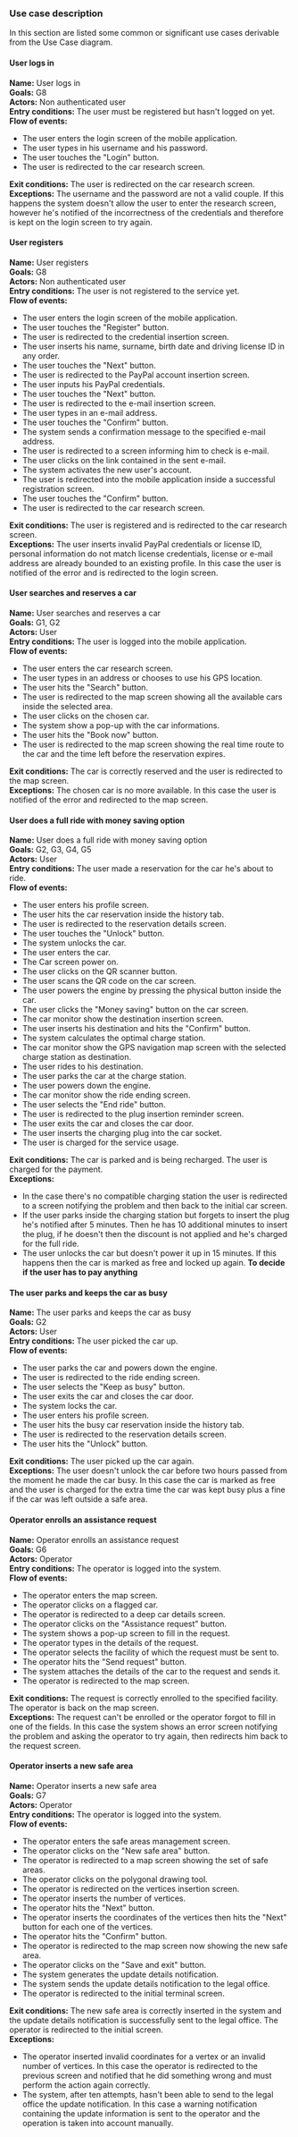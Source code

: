 ### Use case description

In this section are listed some common or significant use cases derivable from the Use Case diagram.

#### User logs in

**Name:** User logs in  
**Goals:** G8  
**Actors:** Non authenticated user  
**Entry conditions:** The user must be registered but hasn't logged on yet.  
**Flow of events:**
- The user enters the login screen of the mobile application.
- The user types in his username and his password.
- The user touches the "Login" button.
- The user is redirected to the car research screen.

**Exit conditions:** The user is redirected on the car research screen.
**Exceptions:** The username and the password are not a valid couple. If this happens the system doesn't allow the user to enter the research screen, however he's notified of the incorrectness of the credentials and therefore is kept on the login screen to try again.

####  User registers

**Name:** User registers  
**Goals:** G8  
**Actors:** Non authenticated user  
**Entry conditions:** The user is not registered to the service yet.  
**Flow of events:**  
- The user enters the login screen of the mobile application.
- The user touches the "Register" button.
- The user is redirected to the credential insertion screen.
- The user inserts his name, surname, birth date and driving license ID in any order.
- The user touches the "Next" button.
- The user is redirected to the PayPal account insertion screen.
- The user inputs his PayPal credentials.
- The user touches the "Next" button.
- The user is redirected to the e-mail insertion screen.
- The user types in an e-mail address.
- The user touches the "Confirm" button.
- The system sends a confirmation message to the specified e-mail address.
- The user is redirected to a screen informing him to check is e-mail.
- The user clicks on the link contained in the sent e-mail.
- The system activates the new user's account.
- The user is redirected into the mobile application inside a successful registration screen.
- The user touches the "Confirm" button.
- The user is redirected to the car research screen.

**Exit conditions:** The user is registered and is redirected to the car research screen.  
**Exceptions:** The user inserts invalid PayPal credentials or license ID, personal information do not match license credentials, license or e-mail address are already bounded to an existing profile. In this case the user is notified of the error and is redirected to the login screen.

#### User searches and reserves a car

**Name:** User searches and reserves a car  
**Goals:** G1, G2  
**Actors:** User  
**Entry conditions:** The user is logged into the mobile application.  
**Flow of events:**  
- The user enters the car research screen.
- The user types in an address or chooses to use his GPS location.
- The user hits the "Search" button.
- The user is redirected to the map screen showing all the available cars inside the selected area.
- The user clicks on the chosen car.
- The system show a pop-up with the car informations.
- The user hits the "Book now" button.
- The user is redirected to the map screen showing the real time route to the car and the time left before the reservation expires.

**Exit conditions:** The car is correctly reserved and the user is redirected to the map screen.  
**Exceptions:** The chosen car is no more available. In this case the user is notified of the error and redirected to the map screen.

#### User does a full ride with money saving option

**Name:** User does a full ride with money saving option  
**Goals:** G2, G3, G4, G5   
**Actors:** User  
**Entry conditions:** The user made a reservation for the car he's about to ride.  
**Flow of events:**  
- The user enters his profile screen.
- The user hits the car reservation inside the history tab.
- The user is redirected to the reservation details screen.
- The user touches the "Unlock" button.
- The system unlocks the car.
- The user enters the car.
- The Car screen power on.
- The user clicks on the QR scanner button.
- The user scans the QR code on the car screen.
- The user powers the engine by pressing the physical button inside the car.
- The user clicks the "Money saving" button on the car screen.
- The car monitor show the destination insertion screen.
- The user inserts his destination and hits the "Confirm" button.
- The system calculates the optimal charge station.
- The car monitor show the GPS navigation map screen with the selected charge station as destination.
- The user rides to his destination.
- The user parks the car at the charge station.
- The user powers down the engine.
- The car monitor show the ride ending screen.
- The user selects the "End ride" button.
- The user is redirected to the plug insertion reminder screen.
- The user exits the car and closes the car door.
- The user inserts the charging plug into the car socket.
- The user is charged for the service usage.

**Exit conditions:** The car is parked and is being recharged. The user is charged for the payment.  
**Exceptions:**  
- In the case there's no compatible charging station the user is redirected to a screen notifying the problem and then back to the initial car screen.
- If the user parks inside the charging station but forgets to insert the plug he's notified after 5 minutes. Then he has 10 additional minutes to insert the plug, if he doesn't then the discount is not applied and he's charged for the full ride.
- The user unlocks the car but doesn't power it up in 15 minutes. If this happens then the car is marked as free and locked up again. **To decide if the user has to pay anything**

#### The user parks and keeps the car as busy

**Name:** The user parks and keeps the car as busy  
**Goals:** G2  
**Actors:** User  
**Entry conditions:** The user picked the car up.  
**Flow of events:**  
- The user parks the car and powers down the engine.
- The user is redirected to the ride ending screen.
- The user selects the "Keep as busy" button.
- The user exits the car and closes the car door.
- The system locks the car.
- The user enters his profile screen.
- The user hits the busy car reservation inside the history tab.
- The user is redirected to the reservation details screen.
- The user hits the "Unlock" button.

**Exit conditions:** The user picked up the car again.  
**Exceptions:** The user doesn't unlock the car before two hours passed from the moment he made the car busy. In this case the car is marked as free and the user is charged for the extra time the car was kept busy plus a fine if the car was left outside a safe area.

#### Operator enrolls an assistance request

**Name:** Operator enrolls an assistance request  
**Goals:** G6  
**Actors:** Operator  
**Entry conditions:** The operator is logged into the system.  
**Flow of events:**  
- The operator enters the map screen.
- The operator clicks on a flagged car.
- The operator is redirected to a deep car details screen.
- The operator clicks on the "Assistance request" button.
- The system shows a pop-up screen to fill in the request.
- The operator types in the details of the request.
- The operator selects the facility of which the request must be sent to.
- The operator hits the "Send request" button.
- The system attaches the details of the car to the request and sends it.
- The operator is redirected to the map screen.

**Exit conditions:** The request is correctly enrolled to the specified facility. The operator is back on the map screen.  
**Exceptions:** The request can't be enrolled or the operator forgot to fill in one of the fields. In this case the system shows an error screen notifying the problem and asking the operator to try again, then redirects him back to the request screen.

#### Operator inserts a new safe area

**Name:** Operator inserts a new safe area  
**Goals:** G7   
**Actors:** Operator  
**Entry conditions:** The operator is logged into the system.  
**Flow of events:**  
- The operator enters the safe areas management screen.
- The operator clicks on the "New safe area" button.
- The operator is redirected to a map screen showing the set of safe areas.
- The operator clicks on the polygonal drawing tool.
- The operator is redirected on the vertices insertion screen.
- The operator inserts the number of vertices.
- The operator hits the "Next" button.
- The operator inserts the coordinates of the vertices then hits the "Next" button for each one of the vertices.
- The operator hits the "Confirm" button.
- The operator is redirected to the map screen now showing the new safe area.
- The operator clicks on the "Save and exit" button.
- The system generates the update details notification.
- The system sends the update details notification to the legal office.
- The operator is redirected to the initial terminal screen.

**Exit conditions:** The new safe area is correctly inserted in the system and the update details notification is successfully sent to the legal office. The operator is redirected to the initial screen.  
**Exceptions:**  
- The operator inserted invalid coordinates for a vertex or an invalid number of vertices. In this case the operator is redirected to the previous screen and notified that he did something wrong and must perform the action again correctly.
- The system, after ten attempts, hasn't been able to send to the legal office the update notification. In this case a warning notification containing the update information is sent to the operator and the operation is taken into account manually.
